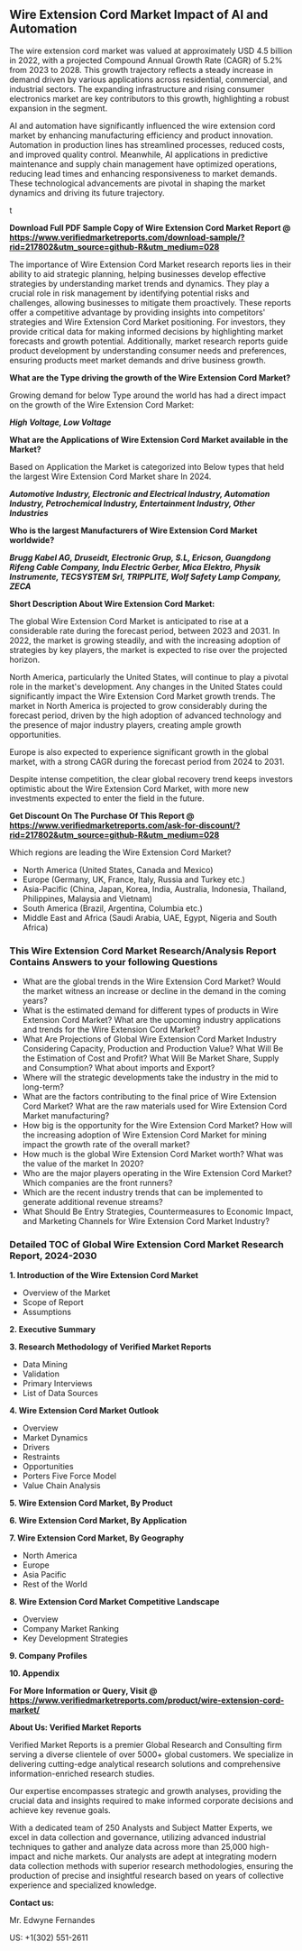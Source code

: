<h2>Wire Extension Cord Market Impact of AI and Automation</h2><p>The wire extension cord market was valued at approximately USD 4.5 billion in 2022, with a projected Compound Annual Growth Rate (CAGR) of 5.2% from 2023 to 2028. This growth trajectory reflects a steady increase in demand driven by various applications across residential, commercial, and industrial sectors. The expanding infrastructure and rising consumer electronics market are key contributors to this growth, highlighting a robust expansion in the segment.</p><p>AI and automation have significantly influenced the wire extension cord market by enhancing manufacturing efficiency and product innovation. Automation in production lines has streamlined processes, reduced costs, and improved quality control. Meanwhile, AI applications in predictive maintenance and supply chain management have optimized operations, reducing lead times and enhancing responsiveness to market demands. These technological advancements are pivotal in shaping the market dynamics and driving its future trajectory.</p>t</p><p id="" class=""><strong>Download Full PDF Sample Copy of Wire Extension Cord Market Report @ <a href="https://www.verifiedmarketreports.com/download-sample/?rid=217802&utm_source=github-R&utm_medium=028" target="_blank">https://www.verifiedmarketreports.com/download-sample/?rid=217802&utm_source=github-R&utm_medium=028</a></strong></p><p>The importance of&nbsp;Wire Extension Cord Market research reports lies in their ability to aid strategic planning, helping businesses develop effective strategies by understanding market trends and dynamics. They play a crucial role in risk management by identifying potential risks and challenges, allowing businesses to mitigate them proactively. These reports offer a competitive advantage by providing insights into competitors' strategies and Wire Extension Cord Market positioning. For investors, they provide critical data for making informed decisions by highlighting market forecasts and growth potential. Additionally, market research reports guide product development by understanding consumer needs and preferences, ensuring products meet market demands and drive business growth.</p><p><strong>What are the&nbsp;Type driving the growth of the Wire Extension Cord Market?</strong></p><p id="" class="">Growing demand for below Type around the world has had a direct impact on the growth of the Wire Extension Cord Market:</p><em><strong>High Voltage, Low Voltage</strong></em></p><strong>What are the&nbsp;Applications&nbsp;of Wire Extension Cord Market available in the Market?</strong></p><p id="" class="">Based on Application the Market is categorized into Below types that held the largest Wire Extension Cord Market share In 2024.</p><em><strong>Automotive Industry, Electronic and Electrical Industry, Automation Industry, Petrochemical Industry, Entertainment Industry, Other Industries</strong></em></p><strong>Who is the largest Manufacturers of Wire Extension Cord Market worldwide?</strong></p><p><em><strong>Brugg Kabel AG, Druseidt, Electronic Grup, S.L, Ericson, Guangdong Rifeng Cable Company, Indu Electric Gerber, Mica Elektro, Physik Instrumente, TECSYSTEM Srl, TRIPPLITE, Wolf Safety Lamp Company, ZECA</strong></em></p><p id="" class=""><strong>Short Description About Wire Extension Cord Market:</strong></p><p>The global Wire Extension Cord Market is anticipated to rise at a considerable rate during the forecast period, between 2023 and 2031. In 2022, the market is growing steadily, and with the increasing adoption of strategies by key players, the market is expected to rise over the projected horizon.</p><p>North America, particularly the United States, will continue to play a pivotal role in the market's development. Any changes in the United States could significantly impact the Wire Extension Cord Market growth trends. The market in North America is projected to grow considerably during the forecast period, driven by the high adoption of advanced technology and the presence of major industry players, creating ample growth opportunities.</p><p>Europe is also expected to experience significant growth in the global market, with a strong CAGR during the forecast period from 2024 to 2031.</p><p>Despite intense competition, the clear global recovery trend keeps investors optimistic about the Wire Extension Cord Market, with more new investments expected to enter the field in the future.</p><p id="" class=""><strong>Get Discount On The Purchase Of This Report @ <a href="https://www.verifiedmarketreports.com/ask-for-discount/?rid=217802&utm_source=github-R&utm_medium=028" target="_blank">https://www.verifiedmarketreports.com/ask-for-discount/?rid=217802&utm_source=github-R&utm_medium=028</a></strong></p>Which regions are leading the Wire Extension Cord Market?</p><ul><li>North America (United States, Canada and Mexico)</li><li>Europe (Germany, UK, France, Italy, Russia and Turkey etc.)</li><li>Asia-Pacific (China, Japan, Korea, India, Australia, Indonesia, Thailand, Philippines, Malaysia and Vietnam)</li><li>South America (Brazil, Argentina, Columbia etc.)</li><li>Middle East and Africa (Saudi Arabia, UAE, Egypt, Nigeria and South Africa)</li></ul><h3 id="" class="">This Wire Extension Cord Market Research/Analysis Report Contains Answers to your following Questions</h3><ul><li>What are the global trends in the Wire Extension Cord Market? Would the market witness an increase or decline in the demand in the coming years?</li><li>What is the estimated demand for different types of products in Wire Extension Cord Market? What are the upcoming industry applications and trends for the Wire Extension Cord Market?</li><li>What Are Projections of Global Wire Extension Cord Market Industry Considering Capacity, Production and Production Value? What Will Be the Estimation of Cost and Profit? What Will Be Market Share, Supply and Consumption? What about imports and Export?</li><li>Where will the strategic developments take the industry in the mid to long-term?</li><li>What are the factors contributing to the final price of Wire Extension Cord Market? What are the raw materials used for Wire Extension Cord Market manufacturing?</li><li>How big is the opportunity for the Wire Extension Cord Market? How will the increasing adoption of Wire Extension Cord Market for mining impact the growth rate of the overall market?</li><li>How much is the global Wire Extension Cord Market worth? What was the value of the market In 2020?</li><li>Who are the major players operating in the Wire Extension Cord Market? Which companies are the front runners?</li><li>Which are the recent industry trends that can be implemented to generate additional revenue streams?</li><li>What Should Be Entry Strategies, Countermeasures to Economic Impact, and Marketing Channels for Wire Extension Cord Market Industry?</li></ul><h3 id="" class="">Detailed TOC of Global Wire Extension Cord Market Research Report, 2024-2030</h3><p id="" class=""><strong>1. Introduction of the Wire Extension Cord Market</strong></p><ul><li>Overview of the Market</li><li>Scope of Report</li><li>Assumptions</li></ul><p id="" class=""><strong>2. Executive Summary</strong></p><p id="" class=""><strong>3. Research Methodology of Verified Market Reports</strong></p><ul><li>Data Mining</li><li>Validation</li><li>Primary Interviews</li><li>List of Data Sources</li></ul><p id="" class=""><strong>4. Wire Extension Cord Market Outlook</strong></p><ul><li>Overview</li><li>Market Dynamics</li><li>Drivers</li><li>Restraints</li><li>Opportunities</li><li>Porters Five Force Model</li><li>Value Chain Analysis</li></ul><p id="" class=""><strong>5. Wire Extension Cord Market, By Product</strong></p><p id="" class=""><strong>6. Wire Extension Cord Market, By Application</strong></p><p id="" class=""><strong>7. Wire Extension Cord Market, By Geography</strong></p><ul><li>North America</li><li>Europe</li><li>Asia Pacific</li><li>Rest of the World</li></ul><p id="" class=""><strong>8. Wire Extension Cord Market Competitive Landscape</strong></p><ul><li>Overview</li><li>Company Market Ranking</li><li>Key Development Strategies</li></ul><p id="" class=""><strong>9. Company Profiles</strong></p><p id="" class=""><strong>10. Appendix</strong></p><p id="" class=""><strong>For More Information or Query, Visit @ <a href="https://www.verifiedmarketreports.com/product/wire-extension-cord-market/" target="_blank">https://www.verifiedmarketreports.com/product/wire-extension-cord-market/</a></strong></p><p id="" class=""><strong>About Us: Verified Market Reports</strong></p><p id="" class="">Verified Market Reports is a premier Global Research and Consulting firm serving a diverse clientele of over 5000+ global customers. We specialize in delivering cutting-edge analytical research solutions and comprehensive information-enriched research studies.</p><p id="" class="">Our expertise encompasses strategic and growth analyses, providing the crucial data and insights required to make informed corporate decisions and achieve key revenue goals.</p><p id="" class="">With a dedicated team of 250 Analysts and Subject Matter Experts, we excel in data collection and governance, utilizing advanced industrial techniques to gather and analyze data across more than 25,000 high-impact and niche markets. Our analysts are adept at integrating modern data collection methods with superior research methodologies, ensuring the production of precise and insightful research based on years of collective experience and specialized knowledge.</p><p id="" class=""><strong>Contact us:</strong></p><p id="" class="">Mr. Edwyne Fernandes</p><p id="" class="">US: +1(302) 551-2611</p>